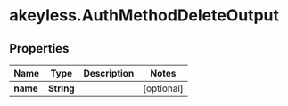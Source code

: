 # akeyless.AuthMethodDeleteOutput

## Properties

Name | Type | Description | Notes
------------ | ------------- | ------------- | -------------
**name** | **String** |  | [optional] 


